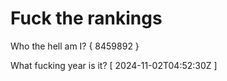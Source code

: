 # Fuck the rankings

Who the hell am I?
{ 8459892 }

What fucking year is it?
[ 2024-11-02T04:52:30Z ]
